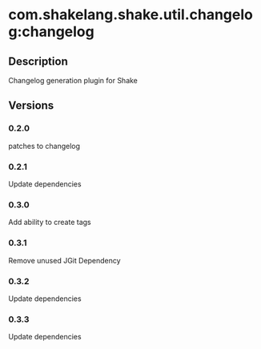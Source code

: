 # com.shakelang.shake.util.changelog:changelog
## Description
Changelog generation plugin for Shake
## Versions
### 0.2.0
patches to changelog
### 0.2.1
Update dependencies
### 0.3.0
Add ability to create tags
### 0.3.1
Remove unused JGit Dependency
### 0.3.2
Update dependencies
### 0.3.3
Update dependencies